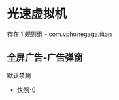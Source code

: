 # 光速虚拟机

存在 1 规则组 - [com.vphonegaga.titan](/src/apps/com.vphonegaga.titan.ts)

## 全屏广告-广告弹窗

默认禁用

- [快照-0](https://i.gkd.li/import/13292911)
